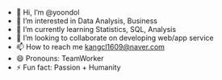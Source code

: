 - 👋 Hi, I’m @yoondol
- 👀 I’m interested in Data Analysis, Business
- 🌱 I’m currently learning Statistics, SQL, Analysis
- 💞️ I’m looking to collaborate on developing web/app service
- 📫 How to reach me kangcl1609@naver.com
- 😄 Pronouns: TeamWorker
- ⚡ Fun fact: Passion + Humanity

<!---
yoondol/yoondol is a ✨ special ✨ repository because its `README.md` (this file) appears on your GitHub profile.
You can click the Preview link to take a look at your changes.
--->
